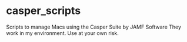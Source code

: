 # casper_scripts
Scripts to manage Macs using the Casper Suite by JAMF Software
They work in my environment. Use at your own risk.
